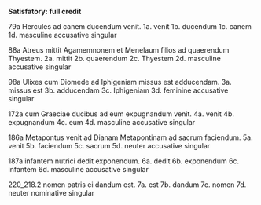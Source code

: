 **Satisfatory: full credit**

79a Hercules ad canem ducendum venit.
1a. venit
1b. ducendum
1c. canem
1d. masculine accusative singular

88a Atreus mittit Agamemnonem et Menelaum filios ad quaerendum Thyestem.
2a. mittit
2b. quaerendum
2c. Thyestem
2d. masculine accusative singular

98a Ulixes cum Diomede ad Iphigeniam missus est adducendam.
3a. missus est
3b. adducendam
3c. Iphigeniam
3d. feminine accusative singular

172a cum Graeciae ducibus ad eum expugnandum venit.
4a. venit
4b. expugnandum
4c. eum
4d. masculine accusative singular

186a Metapontus venit ad Dianam Metapontinam ad sacrum faciendum.
5a. venit
5b. faciendum
5c. sacrum
5d. neuter accusative singular

187a infantem nutrici dedit exponendum.
6a. dedit
6b. exponendum
6c. infantem
6d. masculine accusative singular

220_218.2 nomen patris ei dandum est.
7a. est
7b. dandum
7c. nomen
7d. neuter nominative singular
